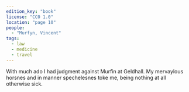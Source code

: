 ```yaml
---
edition_key: "book"
license: "CC0 1.0"
location: "page 10"
people:
  - "Murfyn, Vincent"
tags:
  - law
  - medicine
  - travel
---
```

With much ado I had judgment against Murfin at Geldhall. My
mervaylous horsnes and in manner spechelesnes toke me, being
nothing at all otherwise sick.
